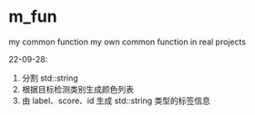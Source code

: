# m_fun
my common function
my own common function in real projects

22-09-28:
1) 分割 std::string
2) 根据目标检测类别生成颜色列表
3) 由 label、score、id 生成 std::string 类型的标签信息
